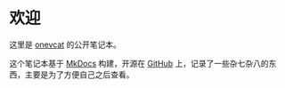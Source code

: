 # 欢迎

这里是 [onevcat](http://onevcat.com) 的公开笔记本。

这个笔记本基于 [MkDocs](http://www.mkdocs.org/) 构建，开源在 [GitHub](https://github.com/onevcat/Notes) 上，记录了一些杂七杂八的东西，主要是为了方便自己之后查看。
